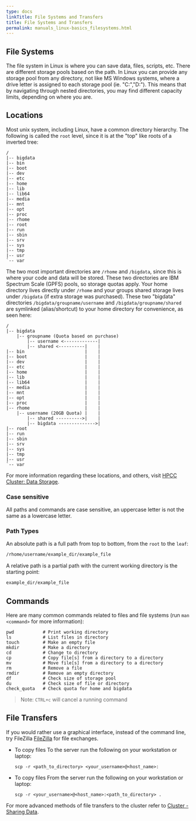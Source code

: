 ```yaml
---
type: docs
linkTitle: File Systems and Transfers
title: File Systems and Transfers
permalink: manuals_linux-basics_filesystems.html
---
```


## File Systems

The file system in Linux is where you can save data, files, scripts, etc.
There are different storage pools based on the path.
In Linux you can provide any storage pool from any directory, not like MS Windows systems, where a drive letter is assigned to each storage pool (ie. "C:","D:").
This means that by navigating through nested directories, you may find different capacity limits, depending on where you are.


## Locations

Most unix system, including Linux, have a common directory hierarchy. The following is called the `root` level, since it is at the "top" like roots of a inverted tree:

```
/
|-- bigdata
|-- bin
|-- boot
|-- dev
|-- etc
|-- home
|-- lib
|-- lib64
|-- media
|-- mnt
|-- opt
|-- proc
|-- rhome
|-- root
|-- run
|-- sbin
|-- srv
|-- sys
|-- tmp
|-- usr
`-- var
```

The two most important directories are `/rhome` and `/bigdata`, since this is where your code and data will be stored.
These two directories are IBM Spectrum Scale (GPFS) pools, so storage quotas apply.
Your home directory lives directly under `/rhome` and your groups shared storage lives under `/bigdata` (if extra storage was purchased).
These two "bigdata" directories `/bigdata/groupname/username` and `/bigdata/groupname/shared` are symlinked (alias/shortcut) to your home directory for convenience, as seen here:

```
/
|-- bigdata
    |-- groupname (Quota based on purchase)
        |-- username <-------------|
        |-- shared <----------|    |
|-- bin                       |    |
|-- boot                      |    |
|-- dev                       |    |
|-- etc                       |    |
|-- home                      |    |
|-- lib                       |    |
|-- lib64                     |    |
|-- media                     |    |
|-- mnt                       |    |
|-- opt                       |    |
|-- proc                      |    |
|-- rhome                     |    |
    |-- username (20GB Quota) |    |
        |-- shared ---------->|    |
        |-- bigdata -------------->|
|-- root
|-- run
|-- sbin
|-- srv
|-- sys
|-- tmp
|-- usr
`-- var
```

For more information regarding these locations, and others, visit [HPCC Cluster: Data Storage](manuals_linux-cluster_storage).

### Case sensitive
All paths and commands are case sensitive, an uppercase letter is not the same as a lowercase letter.

### Path Types
An absolute path is a full path from top to bottom, from the `root` to the `leaf`:

```bash
/rhome/username/example_dir/example_file
```

A relative path is a partial path with the current working directory is the starting point:

```bash
example_dir/example_file
```

## Commands

Here are many common commands related to files and file systems (run `man <command>` for more information):

```
pwd           # Print working directory
ls            # List files in directory
touch         # Make an empty file
mkdir         # Make a directory
cd            # Change to directory
cp            # Copy file[s] from a directory to a directory
mv            # Move file[s] from a directory to a directory
rm            # Remove a file
rmdir         # Remove an empty directory
df            # Check size of storage pool
du            # Check size of file or directory
check_quota   # Check quota for home and bigdata
```

> Note: `CTRL+c` will cancel a running command

## File Transfers
  If you would rather use a graphical interface, instead of the command line, try FileZilla [FileZilla](https://filezilla-project.org/) for file exchanges.

* To copy files To the server run the following on your workstation or laptop:

  `scp -r <path_to_directory> <your_username>@<host_name>:`

* To copy files From the server run the following on your workstation or laptop:

  `scp -r <your_username>@<host_name>:<path_to_directory> .`

For more advanced methods of file transfers to the cluster refer to [Cluster - Sharing Data](manuals_linux-cluster_sharing).
